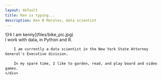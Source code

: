 ```yaml
---
layout: default
title: Ken is typing...
description: Ken B Morales, data scientist
---
```


<div class="row">
    <div class="col-md-6">
        ![Hi I am kenny](files/bike_pic.jpg)
    </div>
    <div class="col-md-6">
        I work with data, in Python and R.

        I am currently a data scientist in the New York State Attorney General's Executive division.

        In my spare time, I like to garden, read, and play board and video games.
    </div>
</div>

